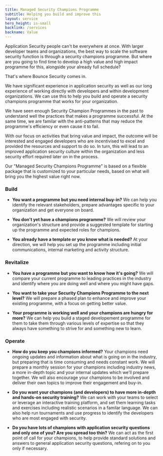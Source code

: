 ```yaml
---
title: Managed Security Champions Programme
subtitle: Helping you build and improve this
layout: service
hero_height: is-small
backlink: /services
backname: Value
---
```


Application Security people can't be everywhere at once. With larger developer teams and organizations, the best way to scale the software security function is through a security champions programme. But where are you going to find time to develop a high value and high impact programme for this, alongside your already full schedule?

That's where Bounce Security comes in.

We have significant experience in application security as well as our long experience of working directly with developers and within development organizations. We can use this to help you build and operate a security champions programme that works for your organization.

We have seen enough Security Champion Programmes in the past to understand well the practices that makes a programme successful. At the same time, we are familar with the anti-patterns that may reduce the programme's efficiency or even cause it to fail.

With our focus on activities that bring value and impact, the outcome will be interested and engaged developers who are incentivised to excel and provided the resources and support to do so. In turn, this will lead to an improved application security culture within the organization and less security effort required later on in the process.

Our "Managed Security Champions Programme" is based on a flexible package that is customized to your particular needs, based on what will bring you the highest value right now.

### Build

<!--#### Making the Case-->

* **You want a programme but you need internal buy-in?** We can help you identify the relevant stakeholders, prepare advantages specific to your organization and get everyone on board.

<!--#### Green-field Design-->

* **You don't yet have a champions programme?** We will review your organization's structure and provide a suggested template for starting up the programme and expected roles for champions.

<!--#### Build the programme--> 

* **You already have a template or you know what is needed?** At your direction, we will help you set up the programme including initial communications, internal marketing and activity structure.

### Revitalize

<!--#### Current State Analysis-->

* **You have a programme but you want to know how it's going?** We will compare your current programme to leading practices in the industry and identify where you are doing well and where you might have gaps.

<!--#### Improvement Plan-->

* **You want to take your Security Champions Programme to the next level?** We will prepare a phased plan to enhance and improve your existing programme, with a focus on getting better value.

<!--#### Level up your Champions-->

* **Your programme is working well and your champions are hungry for more?** We can help you build a staged developement programme for them to take them through various levels of expertise so that they always have something to strive for and something new to learn.

### Operate

<!--#### Ongoing Communication-->

* **How do you keep you champions informed?** Your champions need ongoing updates and information about what is going on in the industry, but preparing that is time consuming and needs constant work. We will prepare a monthly session for your champions including industry news, a more in-depth topic and your internal updates which we'll prepare together. We will also encourage your champions to be involved and deliver their own topics to improve their engagement and buy-in.

<!--#### Deeper training-->

* **Do you want your champions (and developers) to have more in-depth and hands-on security training?** We can work with your teams to select or leverage an interactive training platform, and set them learning tasks and exercises including realistic scenarios in a familar language. We can also help run tournaments and use progress to identify the developers who are most engaged with security.

<!--#### Point of Call-->

* **Do you have lots of champions with application security questions and only one of you? Are you spread too thin?** We can act as the first point of call for your champions, to help provide standard solutions and answers to general application security questions, refering on to you only if necessary.
